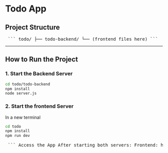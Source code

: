 # Todo App

## Project Structure
<pre> ``` todo/ ├── todo-backend/ └── (frontend files here) ``` </pre>


---

## How to Run the Project

### 1. Start the Backend Server

```bash
cd todo/todo-backend
npm install
node server.js
```
### 2. Start the frontend Server
In a new terminal
```bash
cd todo
npm install
npm run dev
```
<pre> ``` Access the App After starting both servers: Frontend: http://localhost:3000 Backend API: http://localhost:4000/api ``` </pre>

